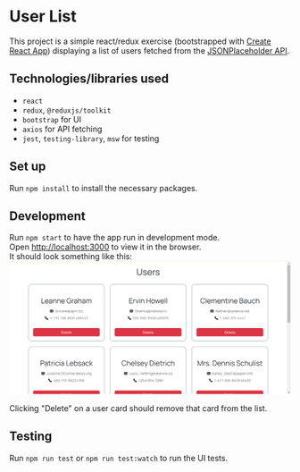 # User List

This project is a simple react/redux exercise (bootstrapped with [Create React App](https://github.com/facebook/create-react-app)) displaying a list of users fetched from the [JSONPlaceholder API](https://jsonplaceholder.typicode.com/users).

## Technologies/libraries used

- `react`
- `redux`, `@reduxjs/toolkit`
- `bootstrap` for UI
- `axios` for API fetching
- `jest`, `testing-library`, `msw` for testing

## Set up

Run `npm install` to install the necessary packages.

## Development

Run `npm start` to have the app run in development mode.\
Open [http://localhost:3000](http://localhost:3000) to view it in the browser.\
It should look something like this:
![user list frontend](./assets/user-list.png)

Clicking "Delete" on a user card should remove that card from the list.

## Testing

Run `npm run test` or `npm run test:watch` to run the UI tests.
